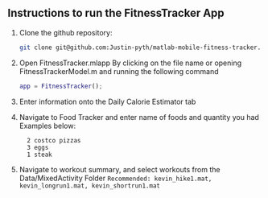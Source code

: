 ## Instructions to run the FitnessTracker App

1. Clone the github repository:
    ```bash
    git clone git@github.com:Justin-pyth/matlab-mobile-fitness-tracker.git
    ```

2. Open FitnessTracker.mlapp
    By clicking on the file name 
    or 
    opening FitnessTrackerModel.m and running the following command
    ```matlab
    app = FitnessTracker();
    ```

3. Enter information onto the Daily Calorie Estimator tab

4. Navigate to Food Tracker and enter name of foods and quantity you had
      Examples below:
      ```
        2 costco pizzas
        3 eggs
        1 steak
      ```

5. Navigate to workout summary, and select workouts from the Data/MixedActivity Folder
       ```
       Recommended: kevin_hike1.mat, kevin_longrun1.mat, kevin_shortrun1.mat
       ```


